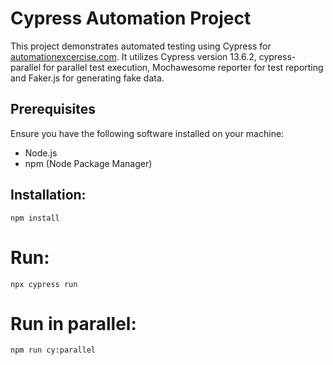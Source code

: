 # Cypress Automation Project

This project demonstrates automated testing using Cypress for [automationexcercise.com](https://automationexcercise.com). It utilizes Cypress version 13.6.2, cypress-parallel for parallel test execution, Mochawesome reporter for test reporting and Faker.js for generating fake data.

## Prerequisites

Ensure you have the following software installed on your machine:

- Node.js
- npm (Node Package Manager)

## Installation:
```
npm install
```
# Run:
```
npx cypress run
```

# Run in parallel:
```
npm run cy:parallel
```

